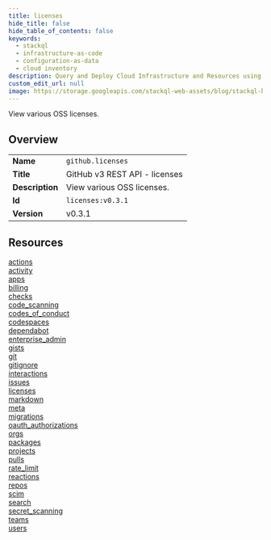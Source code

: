 ```yaml
---
title: licenses
hide_title: false
hide_table_of_contents: false
keywords:
  - stackql
  - infrastructure-as-code
  - configuration-as-data
  - cloud inventory
description: Query and Deploy Cloud Infrastructure and Resources using SQL
custom_edit_url: null
image: https://storage.googleapis.com/stackql-web-assets/blog/stackql-blog-post-featured-image.png
---
```

View various OSS licenses.  
    

## Overview
<table><tbody>
<tr><td><b>Name</b></td><td><code>github.licenses</code></td></tr>
<tr><td><b>Title</b></td><td>GitHub v3 REST API - licenses</td></tr>
<tr><td><b>Description</b></td><td>View various OSS licenses.</td></tr>
<tr><td><b>Id</b></td><td><code>licenses:v0.3.1</code></td></tr>
<tr><td><b>Version</b></td><td>v0.3.1</td></tr>
</tbody></table>

## Resources
<div class="row">
<div class="providerDocColumn">
<a href="/docs/providers/github/licenses/actions">actions</a><br />
<a href="/docs/providers/github/licenses/activity">activity</a><br />
<a href="/docs/providers/github/licenses/apps">apps</a><br />
<a href="/docs/providers/github/licenses/billing">billing</a><br />
<a href="/docs/providers/github/licenses/checks">checks</a><br />
<a href="/docs/providers/github/licenses/code_scanning">code_scanning</a><br />
<a href="/docs/providers/github/licenses/codes_of_conduct">codes_of_conduct</a><br />
<a href="/docs/providers/github/licenses/codespaces">codespaces</a><br />
<a href="/docs/providers/github/licenses/dependabot">dependabot</a><br />
<a href="/docs/providers/github/licenses/enterprise_admin">enterprise_admin</a><br />
<a href="/docs/providers/github/licenses/gists">gists</a><br />
<a href="/docs/providers/github/licenses/git">git</a><br />
<a href="/docs/providers/github/licenses/gitignore">gitignore</a><br />
<a href="/docs/providers/github/licenses/interactions">interactions</a><br />
<a href="/docs/providers/github/licenses/issues">issues</a><br />
<a href="/docs/providers/github/licenses/licenses">licenses</a><br />
</div>
<div class="providerDocColumn">
<a href="/docs/providers/github/licenses/markdown">markdown</a><br />
<a href="/docs/providers/github/licenses/meta">meta</a><br />
<a href="/docs/providers/github/licenses/migrations">migrations</a><br />
<a href="/docs/providers/github/licenses/oauth_authorizations">oauth_authorizations</a><br />
<a href="/docs/providers/github/licenses/orgs">orgs</a><br />
<a href="/docs/providers/github/licenses/packages">packages</a><br />
<a href="/docs/providers/github/licenses/projects">projects</a><br />
<a href="/docs/providers/github/licenses/pulls">pulls</a><br />
<a href="/docs/providers/github/licenses/rate_limit">rate_limit</a><br />
<a href="/docs/providers/github/licenses/reactions">reactions</a><br />
<a href="/docs/providers/github/licenses/repos">repos</a><br />
<a href="/docs/providers/github/licenses/scim">scim</a><br />
<a href="/docs/providers/github/licenses/search">search</a><br />
<a href="/docs/providers/github/licenses/secret_scanning">secret_scanning</a><br />
<a href="/docs/providers/github/licenses/teams">teams</a><br />
<a href="/docs/providers/github/licenses/users">users</a><br />
</div>
</div>
